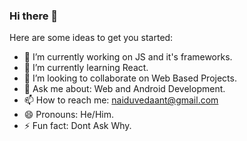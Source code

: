 ### Hi there 👋

Here are some ideas to get you started:

- 🔭 I’m currently working on JS and it's frameworks.
- 🌱 I’m currently learning React.
- 👯 I’m looking to collaborate on Web Based Projects.
- 💬 Ask me about: Web and Android Development.
- 📫 How to reach me: naiduvedaant@gmail.com
- 😄 Pronouns: He/Him.
- ⚡ Fun fact: Dont Ask Why.
